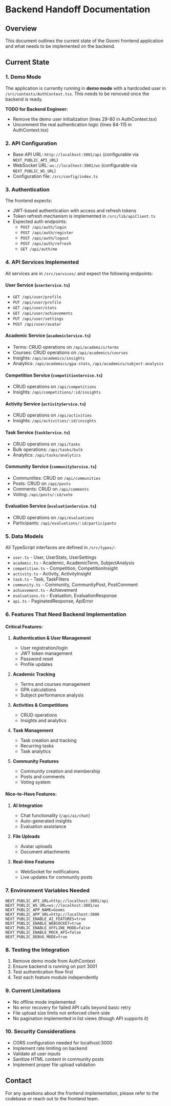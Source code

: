 # Backend Handoff Documentation

## Overview
This document outlines the current state of the Goomi frontend application and what needs to be implemented on the backend.

## Current State

### 1. Demo Mode
The application is currently running in **demo mode** with a hardcoded user in `/src/contexts/AuthContext.tsx`. This needs to be removed once the backend is ready.

**TODO for Backend Engineer:**
- Remove the demo user initialization (lines 29-80 in AuthContext.tsx)
- Uncomment the real authentication logic (lines 84-115 in AuthContext.tsx)

### 2. API Configuration
- Base API URL: `http://localhost:3001/api` (configurable via `NEXT_PUBLIC_API_URL`)
- WebSocket URL: `ws://localhost:3001/ws` (configurable via `NEXT_PUBLIC_WS_URL`)
- Configuration file: `/src/config/index.ts`

### 3. Authentication
The frontend expects:
- JWT-based authentication with access and refresh tokens
- Token refresh mechanism is implemented in `/src/lib/apiClient.ts`
- Expected auth endpoints:
  - `POST /api/auth/login`
  - `POST /api/auth/register`
  - `POST /api/auth/logout`
  - `POST /api/auth/refresh`
  - `GET /api/auth/me`

### 4. API Services Implemented
All services are in `/src/services/` and expect the following endpoints:

#### User Service (`userService.ts`)
- `GET /api/user/profile`
- `PUT /api/user/profile`
- `GET /api/user/stats`
- `GET /api/user/achievements`
- `PUT /api/user/settings`
- `POST /api/user/avatar`

#### Academic Service (`academicService.ts`)
- Terms: CRUD operations on `/api/academics/terms`
- Courses: CRUD operations on `/api/academics/courses`
- Insights: `/api/academics/insights`
- Analytics: `/api/academics/gpa-stats`, `/api/academics/subject-analysis`

#### Competition Service (`competitionService.ts`)
- CRUD operations on `/api/competitions`
- Insights: `/api/competitions/:id/insights`

#### Activity Service (`activityService.ts`)
- CRUD operations on `/api/activities`
- Insights: `/api/activities/:id/insights`

#### Task Service (`taskService.ts`)
- CRUD operations on `/api/tasks`
- Bulk operations: `/api/tasks/bulk`
- Analytics: `/api/tasks/analytics`

#### Community Service (`communityService.ts`)
- Communities: CRUD on `/api/communities`
- Posts: CRUD on `/api/posts`
- Comments: CRUD on `/api/comments`
- Voting: `/api/posts/:id/vote`

#### Evaluation Service (`evaluationService.ts`)
- CRUD operations on `/api/evaluations`
- Participants: `/api/evaluations/:id/participants`

### 5. Data Models
All TypeScript interfaces are defined in `/src/types/`:
- `user.ts` - User, UserStats, UserSettings
- `academic.ts` - Academic, AcademicTerm, SubjectAnalysis
- `competition.ts` - Competition, CompetitionInsight
- `activity.ts` - Activity, ActivityInsight
- `task.ts` - Task, TaskFilters
- `community.ts` - Community, CommunityPost, PostComment
- `achievement.ts` - Achievement
- `evaluations.ts` - Evaluation, EvaluationResponse
- `api.ts` - PaginatedResponse, ApiError

### 6. Features That Need Backend Implementation

#### Critical Features:
1. **Authentication & User Management**
   - User registration/login
   - JWT token management
   - Password reset
   - Profile updates

2. **Academic Tracking**
   - Terms and courses management
   - GPA calculations
   - Subject performance analysis

3. **Activities & Competitions**
   - CRUD operations
   - Insights and analytics

4. **Task Management**
   - Task creation and tracking
   - Recurring tasks
   - Task analytics

5. **Community Features**
   - Community creation and membership
   - Posts and comments
   - Voting system

#### Nice-to-Have Features:
1. **AI Integration**
   - Chat functionality (`/api/ai/chat`)
   - Auto-generated insights
   - Evaluation assistance

2. **File Uploads**
   - Avatar uploads
   - Document attachments

3. **Real-time Features**
   - WebSocket for notifications
   - Live updates for community posts

### 7. Environment Variables Needed
```env
NEXT_PUBLIC_API_URL=http://localhost:3001/api
NEXT_PUBLIC_WS_URL=ws://localhost:3001/ws
NEXT_PUBLIC_APP_NAME=Goomi
NEXT_PUBLIC_APP_URL=http://localhost:3000
NEXT_PUBLIC_ENABLE_AI_FEATURES=true
NEXT_PUBLIC_ENABLE_WEBSOCKET=true
NEXT_PUBLIC_ENABLE_OFFLINE_MODE=false
NEXT_PUBLIC_ENABLE_MOCK_API=false
NEXT_PUBLIC_DEBUG_MODE=true
```

### 8. Testing the Integration
1. Remove demo mode from AuthContext
2. Ensure backend is running on port 3001
3. Test authentication flow first
4. Test each feature module independently

### 9. Current Limitations
- No offline mode implemented
- No error recovery for failed API calls beyond basic retry
- File upload size limits not enforced client-side
- No pagination implemented in list views (though API supports it)

### 10. Security Considerations
- CORS configuration needed for localhost:3000
- Implement rate limiting on backend
- Validate all user inputs
- Sanitize HTML content in community posts
- Implement proper file upload validation

## Contact
For any questions about the frontend implementation, please refer to the codebase or reach out to the frontend team.